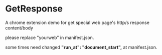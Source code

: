 # GetResponse

A chrome extension demo for get special web page's http/s response content/body

please replace "yourweb" in manifest.json.

some times need changed  **"run_at": "document_start",** at manifest.json.